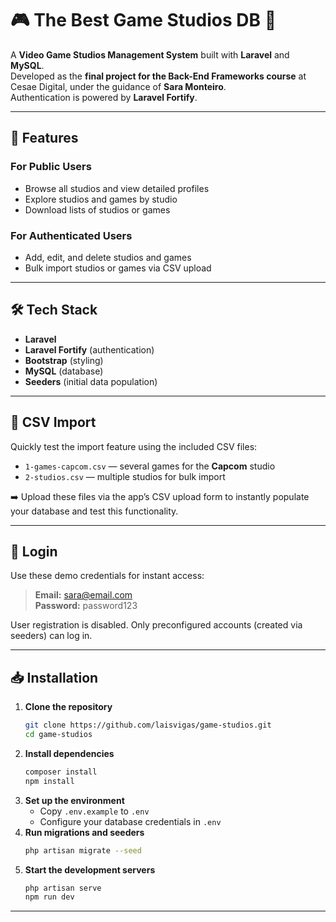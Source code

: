 # 🎮 The Best Game Studios DB 👾

A **Video Game Studios Management System** built with **Laravel** and **MySQL**.  
Developed as the **final project for the Back-End Frameworks course** at Cesae Digital, under the guidance of **Sara Monteiro**.  
Authentication is powered by **Laravel Fortify**.

---

## 🚀 Features

### For Public Users
- Browse all studios and view detailed profiles  
- Explore studios and games by studio  
- Download lists of studios or games  

### For Authenticated Users
- Add, edit, and delete studios and games 
- Bulk import studios or games via CSV upload  

---

## 🛠️ Tech Stack

- **Laravel**  
- **Laravel Fortify** (authentication)  
- **Bootstrap** (styling)  
- **MySQL** (database)  
- **Seeders** (initial data population)  

---

## 📄 CSV Import

Quickly test the import feature using the included CSV files:

- `1-games-capcom.csv` — several games for the **Capcom** studio 
- `2-studios.csv` — multiple studios for bulk import   

➡️ Upload these files via the app’s CSV upload form to instantly populate your database and test this functionality.

---

## 🔑 Login

Use these demo credentials for instant access:

> **Email:** sara@email.com  
> **Password:** password123  

User registration is disabled. Only preconfigured accounts (created via seeders) can log in.

---

## 📥 Installation

1. **Clone the repository**
    ```bash
    git clone https://github.com/laisvigas/game-studios.git
    cd game-studios
    ```
2. **Install dependencies**
    ```bash
    composer install
    npm install
    ```
3. **Set up the environment**
    - Copy `.env.example` to `.env`
    - Configure your database credentials in `.env`
4. **Run migrations and seeders**
    ```bash
    php artisan migrate --seed
    ```
5. **Start the development servers**
    ```bash
    php artisan serve
    npm run dev
    ```

---